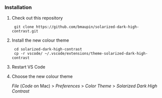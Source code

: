 ### Installation

1. Check out this repository

        git clone https://github.com/bmaupin/solarized-dark-high-contrast.git

2. Install the new colour theme

        cd solarized-dark-high-contrast
        cp -r vscode/ ~/.vscode/extensions/theme-solarized-dark-high-contrast

3. Restart VS Code

4. Choose the new colour theme

    *File* (*Code* on Mac) > *Preferences* > *Color Theme* > *Solarized Dark High Contrast*
